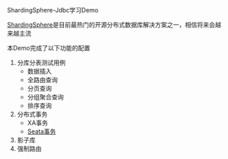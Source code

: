 ShardingSphere-Jdbc学习Demo

[ShardingSphere]("https://shardingsphere.apache.org")是目前最热门的开源分布式数据库解决方案之一，相信将来会越来越主流

本Demo完成了以下功能的配置

1. 分库分表测试用例
   - 数据插入
   - 全路由查询
   - 分页查询
   - 分组聚合查询
   - 排序查询
2. 分布式事务
   - XA事务
   - [Seata事务]("https://shardingsphere.apache.org/document/current/cn/user-manual/shardingsphere-jdbc/usage/transaction/seata/")
3. 影子库
4. 强制路由